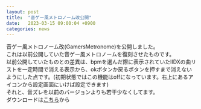 ```yaml
---
layout: post
title:  "音ゲー風メトロノーム改公開"
date:   2023-03-15 09:00:04 +0900
categories: news
---
```


音ゲー風メトロノーム改(GamersMetronome)を公開しました。  
これは以前公開していた音ゲー風メトロノームを復刻させたものです。  
以前公開していたものとの差異は、bpmを選んだ際に表示されていたIIDXの曲リストを一定時間で消える表示から、okボタンか戻るボタンを押すまで消えないようにした点です。(初期状態ではこの機能はoffになっています。右上にあるアイコンから設定画面にいけば設定できます)  
それと、音ズレを以前のバージョンよりも若干少なくしてます。  
ダウンロードは[こちら](https://play.google.com/store/apps/details?id=me.tennkia.android.gmetronome)から  
